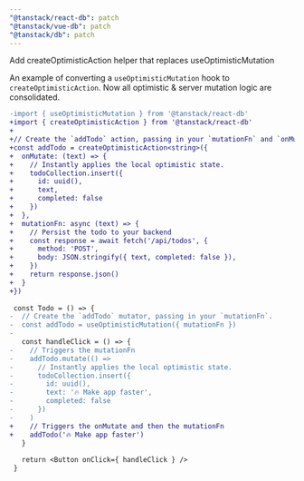 ```yaml
---
"@tanstack/react-db": patch
"@tanstack/vue-db": patch
"@tanstack/db": patch
---
```


Add createOptimisticAction helper that replaces useOptimisticMutation

An example of converting a `useOptimisticMutation` hook to `createOptimisticAction`. Now all optimistic & server mutation logic are consolidated.

```diff
-import { useOptimisticMutation } from '@tanstack/react-db'
+import { createOptimisticAction } from '@tanstack/react-db'
+
+// Create the `addTodo` action, passing in your `mutationFn` and `onMutate`.
+const addTodo = createOptimisticAction<string>({
+  onMutate: (text) => {
+    // Instantly applies the local optimistic state.
+    todoCollection.insert({
+      id: uuid(),
+      text,
+      completed: false
+    })
+  },
+  mutationFn: async (text) => {
+    // Persist the todo to your backend
+    const response = await fetch('/api/todos', {
+      method: 'POST',
+      body: JSON.stringify({ text, completed: false }),
+    })
+    return response.json()
+  }
+})
 
 const Todo = () => {
-  // Create the `addTodo` mutator, passing in your `mutationFn`.
-  const addTodo = useOptimisticMutation({ mutationFn })
-
   const handleClick = () => {
-    // Triggers the mutationFn
-    addTodo.mutate(() =>
-      // Instantly applies the local optimistic state.
-      todoCollection.insert({
-        id: uuid(),
-        text: '🔥 Make app faster',
-        completed: false
-      })
-    )
+    // Triggers the onMutate and then the mutationFn
+    addTodo('🔥 Make app faster')
   }
 
   return <Button onClick={ handleClick } />
 }
```
